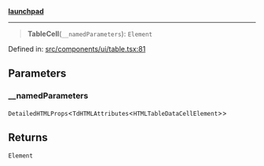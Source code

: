 [**launchpad**](index.md)

***

> **TableCell**(`__namedParameters`): `Element`

Defined in: [src/components/ui/table.tsx:81](https://github.com/victorbratov/launchpad/blob/2fb5c03d3b8a4ead86d4ea12df9db7edc90ac88e/src/components/ui/table.tsx#L81)

## Parameters

### \_\_namedParameters

`DetailedHTMLProps`\<`TdHTMLAttributes`\<`HTMLTableDataCellElement`\>\>

## Returns

`Element`
